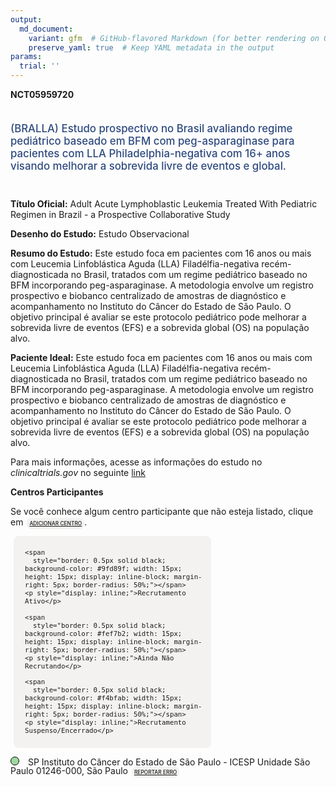 ```yaml
---
output: 
  md_document:
    variant: gfm  # GitHub-flavored Markdown (for better rendering on GitHub)
    preserve_yaml: true  # Keep YAML metadata in the output
params:
  trial: ''
---
```


**NCT05959720**

<div style="padding: 5px 5px 5px 0px; font-size: 1.20em; font-weight: 500; color: #2E4A7F; text-align: left; margin-bottom: 20px">

(BRALLA) Estudo prospectivo no Brasil avaliando regime pediátrico
baseado em BFM com peg-asparaginase para pacientes com LLA
Philadelphia-negativa com 16+ anos visando melhorar a sobrevida livre de
eventos e global.

</div>

**Título Oficial:** Adult Acute Lymphoblastic Leukemia Treated With
Pediatric Regimen in Brazil - a Prospective Collaborative Study

**Desenho do Estudo:** Estudo Observacional

**Resumo do Estudo:** Este estudo foca em pacientes com 16 anos ou mais
com Leucemia Linfoblástica Aguda (LLA) Filadélfia-negativa
recém-diagnosticada no Brasil, tratados com um regime pediátrico baseado
no BFM incorporando peg-asparaginase. A metodologia envolve um registro
prospectivo e biobanco centralizado de amostras de diagnóstico e
acompanhamento no Instituto do Câncer do Estado de São Paulo. O objetivo
principal é avaliar se este protocolo pediátrico pode melhorar a
sobrevida livre de eventos (EFS) e a sobrevida global (OS) na população
alvo.

**Paciente Ideal:** Este estudo foca em pacientes com 16 anos ou mais
com Leucemia Linfoblástica Aguda (LLA) Filadélfia-negativa
recém-diagnosticada no Brasil, tratados com um regime pediátrico baseado
no BFM incorporando peg-asparaginase. A metodologia envolve um registro
prospectivo e biobanco centralizado de amostras de diagnóstico e
acompanhamento no Instituto do Câncer do Estado de São Paulo. O objetivo
principal é avaliar se este protocolo pediátrico pode melhorar a
sobrevida livre de eventos (EFS) e a sobrevida global (OS) na população
alvo.

Para mais informações, acesse as informações do estudo no
*clinicaltrials.gov* no seguinte
[link](https://clinicaltrials.gov/ct2/show/NCT05959720)

**Centros Participantes**

Se você conhece algum centro participante que não esteja listado, clique
em
<span style="color: #2E4A7F; margin-left: 2px; padding: 4px; background-color: #f3f2f1; border-radius: 8px; font-weight: 500; font-size: 0.6em"><a
href="https://flazar.shinyapps.io/formsapp?study_nct_id=NCT05959720&amp;location_id=N%2FA&amp;location_full_name=N%2FA&amp;form_type=Adicionar%20Centro"
target="_blank">ADICIONAR CENTRO</a></span>.

<div style="margin-bottom: 8px; margin-left: 5px; padding: 8px; max-width: 300px; background-color: #f3f2f1; border-radius: 8px; font-size: 0.9em">

<div style="margin-left: 10px;">

    <span 
      style="border: 0.5px solid black; background-color: #9fd89f; width: 15px; height: 15px; display: inline-block; margin-right: 5px; border-radius: 50%;"></span>
    <p style="display: inline;">Recrutamento Ativo</p>

</div>

<div style="margin-left: 10px;">

    <span 
      style="border: 0.5px solid black; background-color: #fef7b2; width: 15px; height: 15px; display: inline-block; margin-right: 5px; border-radius: 50%;"></span>
    <p style="display: inline;">Ainda Não Recrutando</p>

</div>

<div style="margin-left: 10px;">

    <span 
      style="border: 0.5px solid black; background-color: #f4bfab; width: 15px; height: 15px; display: inline-block; margin-right: 5px; border-radius: 50%;"></span>
    <p style="display: inline;">Recrutamento Suspenso/Encerrado</p>

</div>

</div>

<span style="line-height: 1.0;"><span style="border: 0.5px solid black; display: inline-block; width: 12px; height: 12px; border-radius: 50%; margin-right: 10px; padding-bottom: 0px; background-color: #9fd89f;"></span>
SP Instituto do Câncer do Estado de São Paulo - ICESP Unidade São Paulo
01246-000, São Paulo
<span style="color: #2E4A7F; margin-left: 2px; padding: 4px; background-color: #f3f2f1; border-radius: 8px; font-weight: 500; font-size: 0.6em"><a
href="https://flazar.shinyapps.io/formsapp?study_nct_id=NCT05959720&amp;location_id=INSTITUTODOCANCERDOESTADODESAOPAULOSAOPAULOSP01246000BRAZIL&amp;location_full_name=Instituto%20do%20C%C3%A2ncer%20do%20Estado%20de%20S%C3%A3o%20Paulo%20-%20ICESP%20Unidade%20S%C3%A3o%20Paulo%2C%2001246-000%2C%20S%C3%A3o%20Paulo&amp;form_type=Reportar%20Erro"
target="_blank">REPORTAR ERRO</a></span></span>
